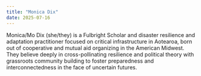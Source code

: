 ```yaml
---
title: "Monica Dix"
date: 2025-07-16
--- 
```


Monica/Mo Dix (she/they) is a Fulbright Scholar and disaster resilience and
adaptation practitioner focused on critical infrastructure in Aotearoa, born
out of cooperative and mutual aid organizing in the American Midwest. They
believe deeply in cross-pollinating resilience and political theory with
grassroots community building to foster preparedness and interconnectedness in
the face of uncertain futures.
